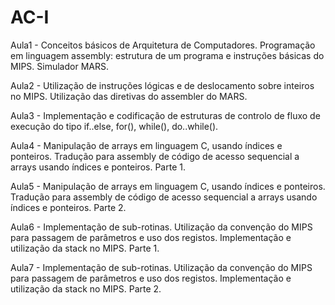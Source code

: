 # AC-I
Aula1 - Conceitos básicos de Arquitetura de Computadores. Programação em linguagem assembly: estrutura de um programa e instruções básicas do MIPS. Simulador MARS.

Aula2 - Utilização de instruções lógicas e de deslocamento sobre inteiros no MIPS. Utilização das diretivas do assembler do MARS.

Aula3 - Implementação e codificação de estruturas de controlo de fluxo de execução do tipo if..else, for(), while(), do..while().

Aula4 - Manipulação de arrays em linguagem C, usando índices e ponteiros. Tradução para assembly de código de acesso sequencial a arrays usando índices e ponteiros. Parte 1.

Aula5 - Manipulação de arrays em linguagem C, usando índices e ponteiros. Tradução para assembly de código de acesso sequencial a arrays usando índices e ponteiros. Parte 2.

Aula6 - Implementação de sub-rotinas. Utilização da convenção do MIPS para passagem de parâmetros e uso dos registos. Implementação e utilização da stack no MIPS. Parte 1.

Aula7 - Implementação de sub-rotinas. Utilização da convenção do MIPS para passagem de parâmetros e uso dos registos. Implementação e utilização da stack no MIPS. Parte 2.
